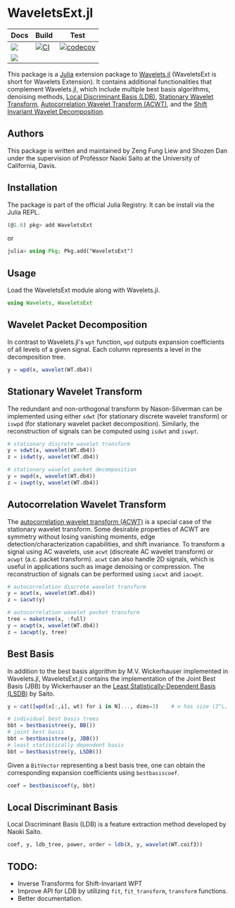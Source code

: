 # WaveletsExt.jl

| Docs | Build | Test |
|------|-------|------|
| [![](https://img.shields.io/badge/docs-stable-blue.svg)](https://UCD4IDS.github.io/WaveletsExt.jl/stable) | [![CI](https://github.com/UCD4IDS/WaveletsExt.jl/actions/workflows/CI.yml/badge.svg)](https://github.com/UCD4IDS/WaveletsExt.jl/actions) | [![codecov](https://codecov.io/gh/UCD4IDS/WaveletsExt.jl/branch/master/graph/badge.svg?token=U3EOscAvPE)](https://codecov.io/gh/UCD4IDS/WaveletsExt.jl) |
| [![](https://img.shields.io/badge/docs-dev-blue.svg)](https://UCD4IDS.github.io/WaveletsExt.jl/dev) | | |



This package is a [Julia](https://github.com/JuliaLang/julia) extension package to [Wavelets.jl](https://github.com/JuliaDSP/Wavelets.jl) (WaveletsExt is short for Wavelets Extension). It contains additional functionalities that complement Wavelets.jl, which include multiple best basis algorithms, denoising methods, [Local Discriminant Basis (LDB)](https://www.math.ucdavis.edu/~saito/publications/saito_ldb_jmiv.pdf), [Stationary Wavelet Transform](https://citeseerx.ist.psu.edu/viewdoc/download?doi=10.1.1.49.2662&rep=rep1&type=pdf), [Autocorrelation Wavelet Transform (ACWT)](https://www.math.ucdavis.edu/~saito/publications/saito_minframe.pdf), and the [Shift Invariant Wavelet Decomposition](https://israelcohen.com/wp-content/uploads/2018/05/ICASSP95.pdf).

## Authors
This package is written and maintained by Zeng Fung Liew and Shozen Dan under the supervision of Professor Naoki Saito at the University of California, Davis.

## Installation
The package is part of the official Julia Registry. It can be install via the Julia REPL.
```julia
(@1.6) pkg> add WaveletsExt
```
or
```julia
julia> using Pkg; Pkg.add("WaveletsExt")
```
## Usage
Load the WaveletsExt module along with Wavelets.jl.
```julia
using Wavelets, WaveletsExt
```

## Wavelet Packet Decomposition
In contrast to Wavelets.jl's `wpt` function, `wpd` outputs expansion coefficients of all levels of a given signal. Each column represents a level in the decomposition tree.
```julia
y = wpd(x, wavelet(WT.db4))
```

## Stationary Wavelet Transform
The redundant and non-orthogonal transform by Nason-Silverman can be implemented using either `sdwt` (for stationary discrete wavelet transform) or `iswpd` (for stationary wavelet packet decomposition). Similarly, the reconstruction of signals can be computed using `isdwt` and `iswpt`.
```julia
# stationary discrete wavelet transform
y = sdwt(x, wavelet(WT.db4))
z = isdwt(y, wavelet(WT.db4))

# stationary wavelet packet decomposition
y = swpd(x, wavelet(WT.db4))
z = iswpt(y, wavelet(WT.db4))
```

## Autocorrelation Wavelet Transform
The [autocorrelation wavelet transform (ACWT)](https://www.math.ucdavis.edu/~saito/publications/saito_minframe.pdf) is a special case of the stationary wavelet transform. Some desirable properties of ACWT are symmetry without losing vanishing moments, edge detection/characterization capabilities, and shift invariance. To transform a signal using AC wavelets, use `acwt` (discreate AC wavelet transform) or `acwpt` (a.c. packet transform). `acwt` can also handle 2D signals, which is useful in applications such as image denoising or compression. The reconstruction of signals can be performed using `iacwt` and `iacwpt`.
```julia
# autocorrelation discrete wavelet transform
y = acwt(x, wavelet(WT.db4))
z = iacwt(y)

# autocorrelation wavelet packet transform
tree = maketree(x, :full)
y = acwpt(x, wavelet(WT.db4))
z = iacwpt(y, tree)
```

## Best Basis
In addition to the best basis algorithm by M.V. Wickerhauser implemented in Wavelets.jl, WaveletsExt.jl contains the implementation of the Joint Best Basis (JBB) by Wickerhauser an the [Least Statistically-Dependent Basis (LSDB)](https://www.math.ucdavis.edu/~saito/courses/ACHA.suppl/lsdb-pr-journal.pdf) by Saito.
```julia
y = cat([wpd(x[:,i], wt) for i in N]..., dims=3)    # x has size (2^L, N)

# individual best basis trees
bbt = bestbasistree(y, BB())
# joint best basis
bbt = bestbasistree(y, JBB())
# least statistically dependent basis
bbt = bestbasistree(y, LSDB())
```
Given a `BitVector` representing a best basis tree, one can obtain the corresponding expansion coefficients using `bestbasiscoef`.
```julia
coef = bestbasiscoef(y, bbt)
```

## Local Discriminant Basis
Local Discriminant Basis (LDB) is a feature extraction method developed by Naoki Saito.
```julia
coef, y, ldb_tree, power, order = ldb(X, y, wavelet(WT.coif3))
```

## TODO:
* Inverse Transforms for Shift-Invariant WPT
* Improve API for LDB by utilizing `fit`, `fit_transform`, `transform` functions.
* Better documentation.